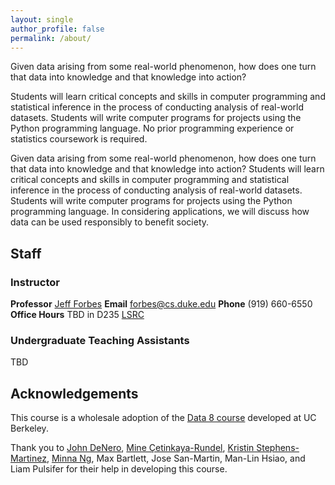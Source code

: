 ```yaml
---
layout: single
author_profile: false
permalink: /about/
---
```


Given data arising from some real-world phenomenon, how does one turn that data into knowledge and that knowledge into action?

Students will learn critical concepts and skills in computer programming and statistical inference in the process of conducting analysis of real-world datasets. Students will write computer programs for projects using the Python programming language. No prior programming experience or statistics coursework is required.

Given data arising from some real-world phenomenon, how does one turn
that data into knowledge and that knowledge into action? Students will
learn critical concepts and skills in computer programming and
statistical inference in the process of conducting analysis of
real-world datasets. Students will write computer programs for
projects using the Python programming language. In considering applications, we will discuss how data can be used responsibly to benefit society.

## Staff

### Instructor

**Professor** [Jeff Forbes](https://www.cs.duke.edu/forbes) 
**Email** forbes@cs.duke.edu 
**Phone** (919) 660-6550 
**Office Hours** TBD in D235 [LSRC](http://maps.duke.edu/map/?id=21&mrkIid=6561) 

### Undergraduate Teaching Assistants

TBD



## Acknowledgements

This course is a wholesale adoption of the
[Data 8 course](http://data8.org)  developed at UC Berkeley.

Thank you to [John DeNero](https://denero.org/), [Mine Çetinkaya-Rundel](https://www2.stat.duke.edu/~mc301/), [Kristin Stephens-Martinez](http://www.cs.duke.edu/~ksm), [Minna Ng](https://dibs.duke.edu/scholars/minna-ng), Max Bartlett, Jose San-Martin, Man-Lin Hsiao, and Liam Pulsifer for their help in developing this course.
